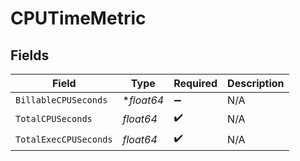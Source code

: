 # CPUTimeMetric


## Fields

| Field                 | Type                  | Required              | Description           |
| --------------------- | --------------------- | --------------------- | --------------------- |
| `BillableCPUSeconds`  | **float64*            | :heavy_minus_sign:    | N/A                   |
| `TotalCPUSeconds`     | *float64*             | :heavy_check_mark:    | N/A                   |
| `TotalExecCPUSeconds` | *float64*             | :heavy_check_mark:    | N/A                   |